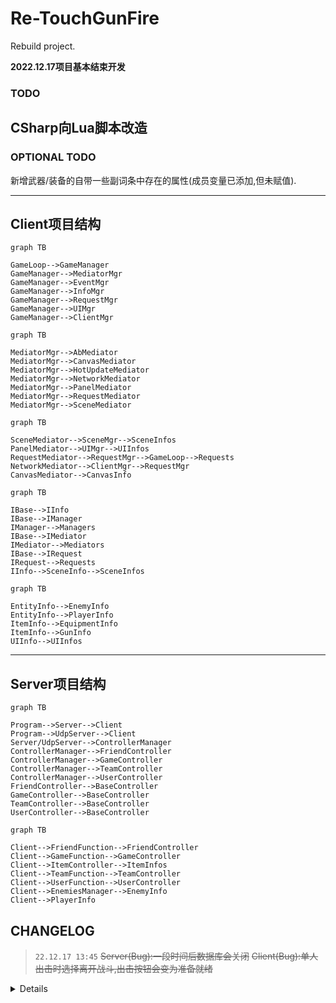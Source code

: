 # Re-TouchGunFire

Rebuild project.

**2022.12.17项目基本结束开发**

### TODO

## CSharp向Lua脚本改造

### OPTIONAL TODO

新增武器/装备的自带一些副词条中存在的属性(成员变量已添加,但未赋值). 

---
## Client项目结构

```mermaid
graph TB

GameLoop-->GameManager
GameManager-->MediatorMgr
GameManager-->EventMgr
GameManager-->InfoMgr
GameManager-->RequestMgr
GameManager-->UIMgr
GameManager-->ClientMgr
```

```mermaid
graph TB

MediatorMgr-->AbMediator
MediatorMgr-->CanvasMediator
MediatorMgr-->HotUpdateMediator
MediatorMgr-->NetworkMediator
MediatorMgr-->PanelMediator
MediatorMgr-->RequestMediator
MediatorMgr-->SceneMediator
```
```mermaid
graph TB

SceneMediator-->SceneMgr-->SceneInfos
PanelMediator-->UIMgr-->UIInfos
RequestMediator-->RequestMgr-->GameLoop-->Requests
NetworkMediator-->ClientMgr-->RequestMgr
CanvasMediator-->CanvasInfo
```
```mermaid
graph TB

IBase-->IInfo
IBase-->IManager
IManager-->Managers
IBase-->IMediator
IMediator-->Mediators
IBase-->IRequest
IRequest-->Requests
IInfo-->SceneInfo-->SceneInfos
```
```mermaid
graph TB

EntityInfo-->EnemyInfo
EntityInfo-->PlayerInfo
ItemInfo-->EquipmentInfo
ItemInfo-->GunInfo
UIInfo-->UIInfos
```
---
## Server项目结构

```mermaid
graph TB

Program-->Server-->Client
Program-->UdpServer-->Client
Server/UdpServer-->ControllerManager
ControllerManager-->FriendController
ControllerManager-->GameController
ControllerManager-->TeamController
ControllerManager-->UserController
FriendController-->BaseController
GameController-->BaseController
TeamController-->BaseController
UserController-->BaseController
```
```mermaid
graph TB

Client-->FriendFunction-->FriendController
Client-->GameFunction-->GameController
Client-->ItemController-->ItemInfos
Client-->TeamFunction-->TeamController
Client-->UserFunction-->UserController
Client-->EnemiesManager-->EnemyInfo
Client-->PlayerInfo
```

## CHANGELOG

> `22.12.17 13:45`
~~Server(Bug):一段时间后数据库会关闭~~ 
~~Client(Bug):单人出击时选择离开战斗,出击按钮会变为准备就绪~~

<details>

> `22.12.17 0:32`
Server:玩家断开时先保存进数据库再置空该client. 
Client/Server:怪物被击杀获取经验值和金币,随机获取一定量弹药. 
~~Client(Bug)?是否修复未知:有时小队员退队会导致队友状态条未正确删除~~ 

> `22.12.16 12:07`
Server:在小队内且正在战斗时,队长选择离开战斗会使全队一起离开战斗. 
Server:在小队内且正在战斗时,队员离开小队或独自离开将会直接独自离开战斗. 
~~Server(Bug):战斗中队员离开时,队友血条未正确删除~~ 

> `22.12.15 22:30`
Client/Server:在小队内时,只有小队长才能发起出击邀请,小队长出击时将检查其他小队成员的准备状态,全部为准备就绪状态时,小队长才可以出击,若小队长想要出击时其他队友未能准备就绪,则可以发送提示告知其他未准备的小队成员. 
~~Client(Bug):准备就绪按钮的变化还不正确~~ 
~~Client(Bug):队员全都准备时出击按钮功能没有从提醒队友变成出击请求~~ 
Client:出击和大厅场景切换时队友状态栏的Level变化. 
Client:出击后隐藏主菜单的出击按钮. 
~~Client(Bug):出击后队友列表还在显示已准备~~ 
~~Client(Bug):队长出击后出击按钮会变成准备按钮~~ 

> `22.12.15 3:58`
Client:在玩家自身为小队成员而非队长时,主界面的出击按钮替换为准备按钮 
~~Client(Bug):创建小队时连队长都会显示准备就绪~~ 
Client:Add AttackInvitedRequest(实行队长发起出击后同步进入战斗场景的作用). 
Client:add ReadyAttackRequest, CancelReadyAttackRequest, TeamMasterAttackNotifyRequest. 

> `22.12.13 23:16`
Client:伤害跳字颜色区分. 
Server:优化计算伤害函数. 
Server:战斗结束. 
add AttackEndRequest. 

> `22.12.13 4:39`
Client/Server:击杀敌人时清理实例. 
add BeatEnemyRequest. 
~~Server(Bug):穿透伤害未正确计算~~ 
~~Client(Bug):每次出击时,都会让伤害判定错误地增加1次~~ 
~~Client(Bug):备弹数会错误地低于0~~ 
~~Server(Bug):玩家脱离战斗时重置EnemiesManager(需要用函数重新实例化新的Enemy)~~ 

> `22.12.12 22:58`
Client:请求返回弹出击中伤害数字. 
add DamageTextInfo. 

> `22.12.12 6:03`
Server/Client:点击中敌人时发送请求

> `22.12.11 8:48`
Server/Client:怪物信息与EnemyInfo在服务器与客户端之间同步
Client:根据Server保存的EnemyInfo中的位置等信息在Client处对应位置生成Enemy
add HitRegRequest 30%. 

> `22.12.11 1:00`
add AttackLeaveRequest, UpdateAttackingInfoRequest. 
Server/Client:玩家离开战斗请求. 
Server/Client:玩家单人发起出击请求,服务器返回成功并生成怪物信息. 
Server:EnemiesManager 70%. 

> `22.12.10 11:48`
Server:EnemiesManager 50%. a lot of Function. 
add StartAttackRequest, AttackInviteRequest. 

> `22.12.9 5:00`
add FloorTemplateInfo, EFloor, EFloorPos. 
Client/UI:怪物信息与EnemyInfo

> `22.12.7 3:45`
~~Client(Bug):不要让点击鼠标时就射击~~
Client:删除隐藏属性按钮
Client:武器装弹按钮
~~Client(Bug):射线hit两个敌人时会多次消耗子弹~~

> `22.12.6 4:17`
~~Client(Bug):商店栏为正常穿戴的装备显示高亮~~
Client/Server:武器类需要ReloadingTime
穿戴的装备同步信息到武器栏和属性栏的武器部分

> `22.12.6 0:03`
~~Client(Bug):穿戴装备时会导致同时Use为false.~~
~~Server(Bug):装备刷新副词条失败.~~
~~Client(Bug):装备ButtonList不应有刷新主词条.~~
~~Client(Bug):全部解锁副词条的装备不再显示解锁新词条.~~
~~Server(Bug):SubProp123Type未同步到Pack.~~
~~Server(Bug):下线时server的ItemInfo 的Use未同步至数据库.~~
~~Server(Bug):玩家上线时根据装备Use首次进行一次穿戴.~~
~~Server(Bug):从数据库获取主副词条时没有给ItemInfo赋值.~~

> `22.12.5 1:03`
ShopPanelInfo 98% -> 99%. 
server: Debug work in progress.

> `22.12.4 2:04`
add ShopPanelBaseRequest,
ShopPanelInfo 93% -> 98% ?

> `22.12.3 3:39`
add UnlockItemSubPropRequestRequest, RefreshItemSubPropRequestRequest, RefreshGunCorePropRequestRequest. 

> `22.12.2 1:36`
server/client: rebuild ItemSystem. 
add EquipItemRequest. 

> `22.12.1 19:37`
server: equipment and gun equip finish.

> `22.11.30 19:29`
add ShoppingRequest, GetItemInfoRequest. 
ShopPanelInfo 85% -> 93%. 

> `22.11.29 20:26`
protobuf buffer bug fixed. 

> `22.11.29 1:41`
ShopPanelInfo 85%. 

> `22.11.28 0:52`
ShopPanelInfo 80%. 

> `22.11.27 18:18`
add ItemBarInfo. 
ShopPanelInfo 70%. 
PlayerInfo finished. 

> `22.11.26 22:21`
panelInfo: public -> SerializeField
PlayerInfo 80%. 

> `22.11.26 21:32`
ShopPanel finished. 
add ShopPanelInfo. 

> `22.11.25 17:23`
add ShopPanel 70%. 

> `22.11.24 18:29`
server work done. 
client some modify to be ready to work for Backpack System. 

> `22.11.23 20:47`
some changed. 

> `22.11.22 22:59`
item system work in progress. 

> `22.11.21 18:15`
something changed. 

> `22.11.21 3:00`
add RegenerationRequest. 

> `22.11.19 14:59`
add KickPlayerRequest. 

> `22.11.18 22:19`
request finished. 

> `22.11.18 17:42`
add AcceptedJoinTeamRequest, RefusedJoinTeamRequest, RefuseJoinTeamRequest. 
a lot of modify.

> `22.11.17 21:56`
add AcceptJoinTeamRequest, PlayerJoinTeamRequest. 

> `22.11.17 15:01`
rebuild request callback. 

> `22.11.16 18:09`
UpdatePlayerInfoRequest done. 
something need fix. 

> `22.11.15 22:51`
add UpdatePlayerInfoRequest. 
some modify. 

> `22.11.14 16:27`
add BreakTeamRequest, TeammateLeaveTeamRequest. 
bug fixed. 

> `22.11.13 22:11`
add LeaveTeamRequest 90%. 

> `22.11.13 13:00`
FriendsPanelInfo, FriendPlayerInfoBarInfo, LoginRegisterPanelInfo modify. 

> `22.11.12 21:36`
GetTeammatesRequest Finished. 
bug fixed. 

> `22.11.11 18:03`
Finish AcceptInviteTeamRequest, AcceptedInviteTeamRequest, RefuseInviteTeamRequest, RefusedInviteTeamRequest. 

> `22.11.10 19:37`
add AcceptInviteTeamRequest 20%, AcceptedInviteTeamRequest 20%, InvitedTeamRequest, InviteTeamRequest, JoinTeamRequestRequest 30%, RefuseInviteTeamRequest 50%. 
add PartyCurrentStatePanelInfo, TeammateBarInfo. 
add PartyCurrentStatePanel, TeammateBar. 

> `22.11.9 20:00`
modify some UI and UIInfo. 
Requests something changed. 

> `22.11.9 14:21`
rebuild request: add RequestMediator. 
add AcceptFriendRequestRequest, DeleteFriendRequest, RefuseFriendRequestRequest. 

> `22.11.8 19:18`
add GetPlayerBaseInfoRequest. 
FriendsPanelInfo 75%. 

> `22.11.8 12:38`
SearchFriendRequest finished.
FriendsPanelInfo 65%.

> `22.11.7 18:37`
add GetFriendRequestRequest 50%, GetFriendsRequest 50%, SearchFriendRequest 50%, SendRequestFriendRequest. 
FriendsPanelInfo 60%. 

> `22.11.7 12:19`
add FriendsPanelInfo 50%. 

> `22.11.6 20:18`
add FriendsPanel. 

> `22.11.6 12:39`
add Loom, add Udp support.
redesign ui size.

> `22.11.5 17:57`
add InitPlayerInfoRequest. 
implement user login/register/init info. 

> `22.11.1 8:13`
basically implement register function. 
something modify. 

> `22.11.1 4:51`
basically implement login function. 

> `22.10.31 7:42`
add NotifyPanel and NotifyPanelInfo. 
AbMediator fixed. 
GameLoop change: now there's only one scene. 

> `22.10.30 15:46`
add LoginRegisterPanel, LoginRegisterPanelInfo. 

> `22.10.30 3:09`
basically implement player shooting and enemy hit. (raycast hit)

> `22.10.29 6:07`
add TwiceConfirmPanel and TwiceConfirmPanelInfo. 

> `22.10.28 9:18`
add PlayerCurrentStatePanel. 

> `22.10.28 2:51`
panel level logic modified. 

> `22.10.27 13:05`
panel restore. 

> `22.10.27 9:28`
add BattleLittleMenuPanelInfo, BattleLittleMenuPanel. 

> `22.10.27 2:53`
add BattleGunInfoPanelInfo, BattleGunInfoPanel. 

> `22.10.26 3:27`
add AttackArea1PanelInfo, BaseAttackAreaPanelInfo, LoadingPanelInfo. 
add AttackArea1Panel, LoadingPanel. 
something modify. 

> `22.10.25 11:59`
add BackpackPanelInfo. 

> `22.10.25 4:08`
add Equipment, Gun props. 

> `22.10.24 12:23`
改了变量名

> `22.10.23 19:03`
add TestPanel, TestPanelInfo, fix bug and rewrite panelMediator, UIMgr. 

> `22.10.23 2:43`
add PlayerInfoPanelInfo, PlayerPropsPanelInfo. 

> `22.10.22 11.21`
modify for old UI panel. 

> `22.10.22 1:35`
new UI: PlayerInfoPanel, PlayerPropsPanel. 

> `22.10.21 0:12`
add MainMenuPanel. 

> `22.10.19 22:11`
add BackButtonPanel. 

> `22.10.19 5:32`
因为异步加载问题 全部加载资源方式换成同步加载. 
add MainInfoPanel etc. 

> `22.10.18 12:34`
Renamed Mediation to Mediator. 
add EventMgr System. 
UIMgr - PushPanel function fixed. 

> `22.10.17 22:02`
Google.Protobuf problem fixed. 
**First Time For Build Successful.**

> `22.10.17 4:13`
improved AbMediator, SceneMediator, GameLoop etc. 

> `22.10.16 23:49`
add PanelMediator. 
work in progress for InitScene. 

> `22.10.15 23:41`
rewrite something. 
add HotUpdateMediator. 

> `22.10.15 7:10`
add CanvasMediator, LuaMediator, NetworkMediator etc. 
rewrite some enum, GameManager etc. 
add CanvasInfo, RegisterPanelInfo etc. 
add plugin "AssetBundleBrowserPlus". 

> `22.10.14 17:28`
add Mediator Mode , IMediator. 
rewrite Interface. 

> `22.10.13 23:41`
add RequestMgr, IRequest. 

> `22.10.11 22:41`
**项目正式启动** 
add XLua, SocketClient etc. 

> `Init / 22.9.24`
null

</details>

